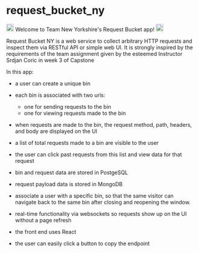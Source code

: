 # request_bucket_ny

<img width="20" alt="NY" src="https://github.com/user-attachments/assets/273ed4e1-a241-426d-a787-cf0e9c3582de" /> Welcome to Team New Yorkshire's Request Bucket app! <img width="20" alt="NY" src="https://github.com/user-attachments/assets/9517d98d-787d-4c3f-99ba-898d53fbc420" />

Request Bucket NY is a web service to collect arbitrary HTTP requests and inspect them via RESTful API or simple web UI.
It is strongly inspired by the requirements of the team assignment given by the esteemed Instructor Srdjan Coric in week 3 of Capstone

In this app:
- a user can create a unique bin
- each bin is associated with two urls: 
  - one for sending requests to the bin
  - one for viewing requests made to the bin
    
- when requests are made to the bin, the request method, path, headers, and body are displayed on the UI
- a list of total requests made to a bin are visible to the user
- the user can click past requests from this list and view data for that request
- bin and request data are stored in PostgeSQL
- request payload data is stored in MongoDB

- associate a user with a specific bin, so that the same visitor can navigate back to the same bin after closing and reopening the window. 
- real-time functionality via websockets so requests show up on the UI without a page refresh
- the front end uses React 
- the user can easily click a button to copy the endpoint
